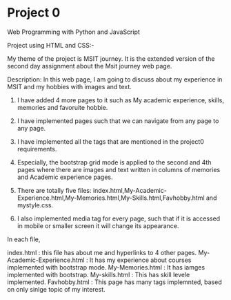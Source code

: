 # Project 0

Web Programming with Python and JavaScript

Project using HTML and CSS:- 

My theme of the project is MSIT journey. It is the extended version of the second day assignment about the Msit journey web page.

Description:
In this web page, I am going to discuss about my experience in MSIT and my hobbies with images and text.

1. I have added 4 more pages to it such as My academic experience, skills, memories and favoruite hobbie.

2. I have implemented pages such that we can navigate from any page to any page.

3. I have implemented all the tags that are mentioned in the project0 requirements.

4. Especially, the bootstrap grid mode is applied to the second and 4th pages where there are images and text written in columns of memories and Academic experience pages.

5. There are totally five files: index.html,My-Academic-Experience.html,My-Memories.html,My-Skills.html,Favhobby.html and mystyle.css.

6. I also implemented media tag for every page, such that if it is accessed in mobile or smaller screen it will change its appearance.


In each file, 

index.html : this file has about me and hyperlinks to 4 other pages.
My-Academic-Experience.html : It has my experience about courses implemented with bootstrap mode.
My-Memories.html : It has iamges implemented with bootstrap.
My-skills.html : This has skill levele implemented.
Favhobby.html : This page has many tags implemnted, based on only sinlge topic of my interest.







